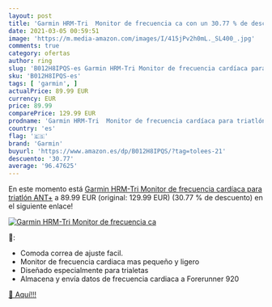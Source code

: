 ```yaml
---
layout: post
title: 'Garmin HRM-Tri  Monitor de frecuencia ca con un 30.77 % de descuento'
date: 2021-03-05 00:59:51
image: 'https://m.media-amazon.com/images/I/415jPv2h0mL._SL400_.jpg'
comments: true
category: ofertas
author: ring
slug: 'B012H8IPQS-es Garmin HRM-Tri Monitor de frecuencia cardíaca para...'
sku: 'B012H8IPQS-es'
tags: [ 'garmin', ]
actualPrice: 89.99 EUR
currency: EUR
price: 89.99
comparePrice: 129.99 EUR
prodname: 'Garmin HRM-Tri  Monitor de frecuencia cardíaca para triatlón  ANT+'
country: 'es'
flag: '🇪🇸'
brand: 'Garmin'
buyurl: 'https://www.amazon.es/dp/B012H8IPQS/?tag=tolees-21'
descuento: '30.77'
average: '96.47625'
---
```


En este momento está [Garmin HRM-Tri  Monitor de frecuencia cardíaca para triatlón  ANT+](https://www.amazon.es/dp/B012H8IPQS/?tag=tolees-21) a 89.99 EUR (original: 129.99 EUR) (30.77 %  de descuento) en el siguiente enlace!

[![Garmin HRM-Tri  Monitor de frecuencia ca](https://m.media-amazon.com/images/I/415jPv2h0mL._SL400_.jpg)](https://www.amazon.es/dp/B012H8IPQS/?tag=tolees-21)

🔎:

- Comoda correa de ajuste facil.
- Monitor de frecuencia cardiaca mas pequeño y ligero
- Diseñado especialmente para trialetas
- Almacena y envía datos de frecuencia cardiaca a Forerunner 920

[🛒 Aquí!!!](https://www.amazon.es/dp/B012H8IPQS/?tag=tolees-21)
